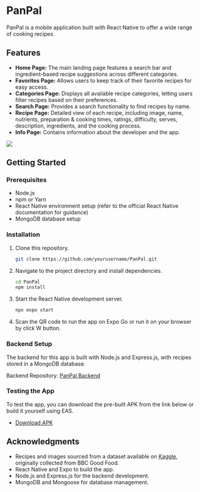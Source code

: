 # PanPal

PanPal is a mobile application built with React Native to offer a wide range of cooking recipes.

## Features

- **Home Page:** The main landing page features a search bar and ingredient-based recipe suggestions across different categories.
- **Favorites Page:** Allows users to keep track of their favorite recipes for easy access.
- **Categories Page:** Displays all available recipe categories, letting users filter recipes based on their preferences.
- **Search Page:** Provides a search functionality to find recipes by name.
- **Recipe Page:** Detailed view of each recipe, including image, name, nutrients, preparation & cooking times, ratings, difficulty, serves, description, ingredients, and the cooking process.
- **Info Page:** Contains information about the developer and the app.

![](preview/preview.gif)

## Getting Started

### Prerequisites

- Node.js
- npm or Yarn
- React Native environment setup (refer to the official React Native documentation for guidance)
- MongoDB database setup

### Installation

1. Clone this repository.
    ```sh
    git clone https://github.com/yourusername/PanPal.git
    ```
2. Navigate to the project directory and install dependencies.
    ```sh
    cd PanPal
    npm install
    ```
3. Start the React Native development server.
    ```sh
    npx expo start
    ```
4. Scan the QR code to run the app on Expo Go or run it on your browser by click W button.

### Backend Setup

The backend for this app is built with Node.js and Express.js, with recipes stored in a MongoDB database.

Backend Repository: [PanPal Backend](https://github.com/MohamadHajjRabee/PanPal-backend)

### Testing the App

To test the app, you can download the pre-built APK from the link below or build it yourself using EAS.

- [Download APK](https://expo.dev/artifacts/eas/sepaK43fbWXtohfwXXexvU.apk)

## Acknowledgments

- Recipes and images sourced from a dataset available on [Kaggle](https://www.kaggle.com/datasets/crispen5gar/recipes3k), originally collected from BBC Good Food.
- React Native and Expo to build the app.
- Node.js and Express.js for the backend development.
- MongoDB and Mongoose for database management.

